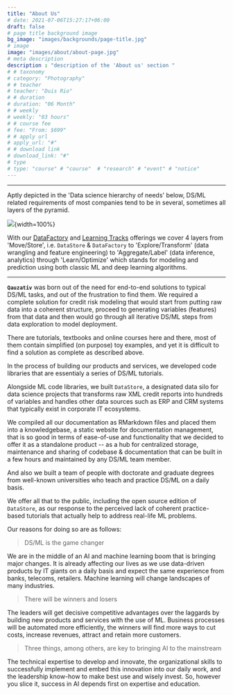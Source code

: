 ```yaml
---
title: "About Us"
# date: 2021-07-06T15:27:17+06:00
draft: false
# page title background image
bg_image: "images/backgrounds/page-title.jpg"
# image
image: "images/about/about-page.jpg"
# meta description
description : "description of the 'About us' section "
# # taxonomy
# category: "Photography"
# # teacher
# teacher: "Duis Rio"
# # duration
# duration: "06 Month"
# # weekly
# weekly: "03 hours"
# # course fee
# fee: "From: $699"
# # apply url
# apply_url: "#"
# # download link
# download_link: "#"
# type
# type: "course" # "course"  # "research" # "event" # "notice"
---
```


***

Aptly depicted in the 'Data science hierarchy of needs' below,
DS/ML related requirements of most companies tend to be in several, sometimes
all layers of the pyramid.

![](C:/Users/user/Documents/GitHub/website_source/static/img/dsml-hierarchy-pyramid.png){width=100%}

With our [DataFactory](/datafactory/datafactory-intro) and
[Learning Tracks](/learningtracks/learningtracks-intro) offerings we cover 4 layers
from 'Move/Store', i.e. `DataStore` & `DataFactory` to 'Explore/Transform'
(data wrangling and feature engineering) to 'Aggregate/Label' (data inference, analytics)
through 'Learn/Optimize' which stands for modeling and prediction using both
classic ML and deep learning algorithms.

***

__`Qauzativ`__ was born out of the need for end-to-end solutions to typical DS/ML tasks,
and out of the frustration to find them.
We required a complete solution for credit risk modeling that would start
from putting raw data into a coherent structure, proceed to generating
variables (features) from that data and then would go through all iterative
DS/ML steps from data exploration to model deployment.

There are tutorials, textbooks and online courses here and there, most of them
contain simplified (on purpose) toy examples, and yet it is difficult
to find a solution as complete as described above.

In the process of building our products and services, we developed code
libraries that are essentialy a series of DS/ML tutorials.

Alongside ML code libraries, we built `DataStore`, a designated data silo
for data science projects that transforms raw XML credit reports into
hundreds of variables and handles other data sources such as ERP and
CRM systems that typically exist in corporate IT ecosystems.

We compiled all our documentation as RMarkdown files and placed them
into a knowledgebase, a static website for documentation management,
that is so good in terms of ease-of-use and functionality that we decided
to offer it as a standalone product -- as a hub for centralized storage,
maintenance and sharing of codebase & documentation that can be built
in a few hours and maintained by any DS/ML team member.

And also we built a team of people with doctorate and graduate degrees from
well-known universities who teach and practice DS/ML on a daily basis.

We offer all that to the public, including the open source edition
of `DataStore`, as our response to the perceived lack of coherent practice-based
tutorials that actually help to address real-life ML problems.

Our reasons for doing so are as follows:

> DS/ML is the game changer

We are in the middle of an AI and machine learning boom that is bringing
major changes.
It is already affecting our lives as we use data-driven products by IT giants
on a daily basis and expect the same experience from banks, telecoms, retailers.
Machine learning will change landscapes of many industries.

> There will be winners and losers

The leaders will get decisive competitive advantages over the laggards
by building new products and services with the use of ML.
Business processes will be automated more efficiently, the winners will find
more ways to cut costs, increase revenues, attract and retain more customers.

> Three things, among others, are key to bringing AI to the mainstream

The technical expertise to develop and innovate, the organizational skills
to successfully implement and embed this innovation into our daily work,
and the leadership know-how to make best use and wisely invest.
So, however you slice it, success in AI depends first on expertise and education.
